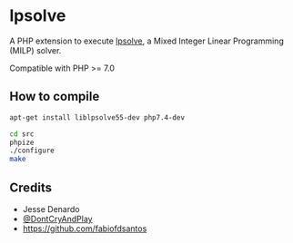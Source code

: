 # lpsolve

A PHP extension to execute [lpsolve](https://sourceforge.net/projects/lpsolve/), a Mixed Integer Linear Programming (MILP) solver.

Compatible with PHP >= 7.0


## How to compile

```bash
apt-get install liblpsolve55-dev php7.4-dev

cd src
phpize
./configure
make
```

## Credits

- Jesse Denardo
- [@DontCryAndPlay](https://github.com/DontCryAndPlay)
- https://github.com/fabiofdsantos
